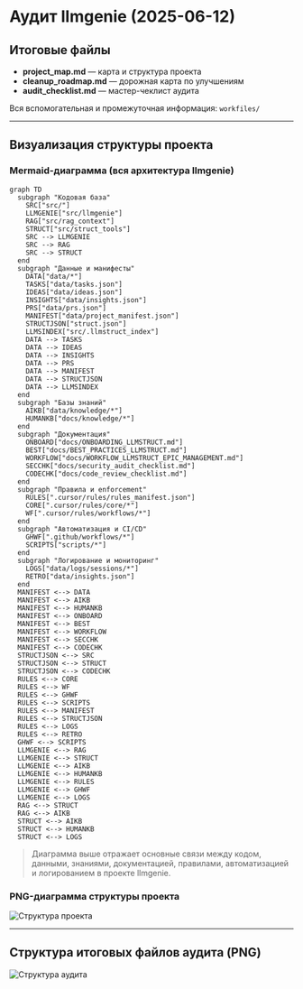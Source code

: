# Аудит llmgenie (2025-06-12)

## Итоговые файлы
- **project_map.md** — карта и структура проекта
- **cleanup_roadmap.md** — дорожная карта по улучшениям
- **audit_checklist.md** — мастер-чеклист аудита

Вся вспомогательная и промежуточная информация: `workfiles/`

---

## Визуализация структуры проекта

### Mermaid-диаграмма (вся архитектура llmgenie)
```mermaid
graph TD
  subgraph "Кодовая база"
    SRC["src/"]
    LLMGENIE["src/llmgenie"]
    RAG["src/rag_context"]
    STRUCT["src/struct_tools"]
    SRC --> LLMGENIE
    SRC --> RAG
    SRC --> STRUCT
  end
  subgraph "Данные и манифесты"
    DATA["data/*"]
    TASKS["data/tasks.json"]
    IDEAS["data/ideas.json"]
    INSIGHTS["data/insights.json"]
    PRS["data/prs.json"]
    MANIFEST["data/project_manifest.json"]
    STRUCTJSON["struct.json"]
    LLMSINDEX["src/.llmstruct_index"]
    DATA --> TASKS
    DATA --> IDEAS
    DATA --> INSIGHTS
    DATA --> PRS
    DATA --> MANIFEST
    DATA --> STRUCTJSON
    DATA --> LLMSINDEX
  end
  subgraph "Базы знаний"
    AIKB["data/knowledge/*"]
    HUMANKB["docs/knowledge/*"]
  end
  subgraph "Документация"
    ONBOARD["docs/ONBOARDING_LLMSTRUCT.md"]
    BEST["docs/BEST_PRACTICES_LLMSTRUCT.md"]
    WORKFLOW["docs/WORKFLOW_LLMSTRUCT_EPIC_MANAGEMENT.md"]
    SECCHK["docs/security_audit_checklist.md"]
    CODECHK["docs/code_review_checklist.md"]
  end
  subgraph "Правила и enforcement"
    RULES[".cursor/rules/rules_manifest.json"]
    CORE[".cursor/rules/core/*"]
    WF[".cursor/rules/workflows/*"]
  end
  subgraph "Автоматизация и CI/CD"
    GHWF[".github/workflows/*"]
    SCRIPTS["scripts/*"]
  end
  subgraph "Логирование и мониторинг"
    LOGS["data/logs/sessions/*"]
    RETRO["data/insights.json"]
  end
  MANIFEST <--> DATA
  MANIFEST <--> AIKB
  MANIFEST <--> HUMANKB
  MANIFEST <--> ONBOARD
  MANIFEST <--> BEST
  MANIFEST <--> WORKFLOW
  MANIFEST <--> SECCHK
  MANIFEST <--> CODECHK
  STRUCTJSON <--> SRC
  STRUCTJSON <--> STRUCT
  STRUCTJSON <--> CODECHK
  RULES <--> CORE
  RULES <--> WF
  RULES <--> GHWF
  RULES <--> SCRIPTS
  RULES <--> MANIFEST
  RULES <--> STRUCTJSON
  RULES <--> LOGS
  RULES <--> RETRO
  GHWF <--> SCRIPTS
  LLMGENIE <--> RAG
  LLMGENIE <--> STRUCT
  LLMGENIE <--> AIKB
  LLMGENIE <--> HUMANKB
  LLMGENIE <--> RULES
  LLMGENIE <--> GHWF
  LLMGENIE <--> LOGS
  RAG <--> STRUCT
  RAG <--> AIKB
  STRUCT <--> AIKB
  STRUCT <--> HUMANKB
  STRUCT <--> LOGS
```

> Диаграмма выше отражает основные связи между кодом, данными, знаниями, документацией, правилами, автоматизацией и логированием в проекте llmgenie.

### PNG-диаграмма структуры проекта
![Структура проекта](project_structure.png)

---

## Структура итоговых файлов аудита (PNG)

![Структура аудита](audit_structure.png) 